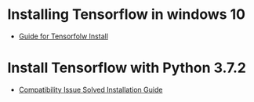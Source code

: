 
# Installing Tensorflow in windows 10
 - [Guide for Tensorfolw Install](https://medium.com/@maxtortime_88708/windows-10에서-tensorflow-gpu-설치-5438fea6ed30)

# Install Tensorflow with Python 3.7.2
 - [Compatibility Issue Solved Installation Guide](https://github.com/PlatinumLyfe/tf-windows-gpu/)
